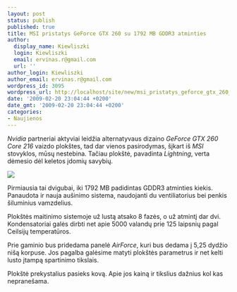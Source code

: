 ```yaml
---
layout: post
status: publish
published: true
title: MSI pristatys GeForce GTX 260 su 1792 MB GDDR3 atminties
author:
  display_name: Kiewliszki
  login: Kiewliszki
  email: ervinas.r@gmail.com
  url: ''
author_login: Kiewliszki
author_email: ervinas.r@gmail.com
wordpress_id: 3095
wordpress_url: http://localhost/site/new/msi_pristatys_geforce_gtx_260_su_1792mb_gddr3_atminties/
date: '2009-02-20 23:04:44 +0200'
date_gmt: '2009-02-20 23:04:44 +0200'
categories:
- Naujienos
---
```

<p><i>Nvidia</i> partneriai aktyviai leidžia alternatyvaus dizaino <i>GeForce GTX 260 Core 216</i> vaizdo plokštes, tad dar vienos pasirodymas, šįkart iš <i>MSI</i> stovyklos, mūsų nestebina. Tačiau plokštė, pavadinta <i>Lightning</i>, verta dėmesio dėl keletos įdomių savybių.</p>
<p><img src="http://svarke.technews.lt/2601792.jpg" /></p>
<p>Pirmiausia tai dvigubai, iki 1792 MB padidintas GDDR3 atminties kiekis. Panaudota ir nauja aušinimo sistema, naudojanti du ventiliatorius bei penkis šiluminius vamzdelius. </p>
<p>Plokštės maitinimo sistemoje už lustą atsako 8 fazės, o už atmintį dar dvi. Kondensatoriai galės dirbti net apie 5000 valandų prie 125 laipsnių pagal Ceilsijų temperatūros.  </p>
<p>Prie gaminio bus pridedama panelė <i>AirForce</i>, kuri bus dedama į 5,25 dydžio nišą korpuse. Jos pagalba galėsime matyti plokštės parametrus ir net kelti lusto įtampą spartinimo tikslais.</p>
<p>Plokštė prekystalius pasieks kovą. Apie jos kainą ir tikslius dažnius kol kas nepranešama.</p>
